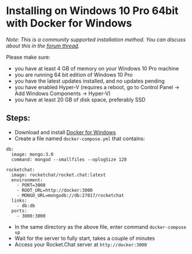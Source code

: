 # Installing on Windows 10 Pro 64bit with Docker for Windows

_Note: This is a community supported installation method. You can discuss about this in the_ [_forum thread_](https://forums.rocket.chat/t/windows-10-pro-installation-guide/408)_._

Please make sure:

* you have at least 4 GB of memory on your Windows 10 Pro machine
* you are running 64 bit edition of Windows 10 Pro
* you have the latest updates installed, and no updates pending
* you have enabled Hyper-V \(requires a reboot, go to Control Panel -&gt; Add Windows Components -&gt; Hyper-V\)
* you have at least 20 GB of disk space, preferably SSD

## Steps:

* Download and install [Docker for Windows](https://docs.docker.com/docker-for-windows/)
* Create a file named `docker-compose.yml` that contains:

```text
db:
  image: mongo:3.0
  command: mongod --smallfiles --oplogSize 128

rocketchat:
  image: rocketchat/rocket.chat:latest
  environment:
    - PORT=3000
    - ROOT_URL=http://docker:3000
    - MONGO_URL=mongodb://db:27017/rocketchat
  links:
    - db:db
  ports:
    - 3000:3000
```

* In the same directory as the above file, enter command `docker-compose up`
* Wait for the server to fully start, takes a couple of minutes
* Access your Rocket.Chat server at `http://docker:3000`

